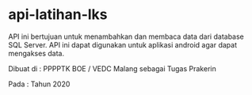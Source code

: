 # api-latihan-lks
API ini bertujuan untuk menambahkan dan membaca data dari database SQL Server. API ini dapat digunakan untuk aplikasi android
 agar dapat mengakses data.
 
 Dibuat di : PPPPTK BOE / VEDC Malang sebagai Tugas Prakerin
 
 Pada      : Tahun 2020
